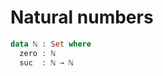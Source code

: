 # Natural numbers

<!--
```
{-# OPTIONS --safe --without-K #-}
```
-->

```agda
data ℕ : Set where
  zero : ℕ
  suc  : ℕ → ℕ
```

